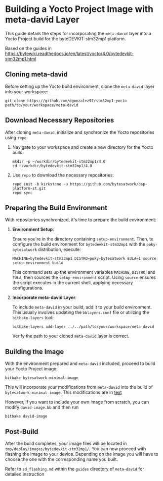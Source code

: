 # Building a Yocto Project Image with meta-david Layer

This guide details the steps for incorporating the `meta-david` layer into a Yocto Project build for the byteDEVKIT-stm32mp1 platform.

Based on the guides in  https://bytewiki.readthedocs.io/en/latest/yocto/4.0/bytedevkit-stm32mp1.html

## Cloning meta-david

Before setting up the Yocto build environment, clone the `meta-david` layer into your workspace:
 ```
git clone https://github.com/dgonzalez97/stm32mp1-yocto path/to/your/workspace/meta-david
 ```



## Download Necessary Repositories

After cloning `meta-david`, initialize and synchronize the Yocto repositories using `repo`:

1. Navigate to your workspace and create a new directory for the Yocto build:
    ```
    mkdir -p ~/workdir/bytedevkit-stm32mp1/4.0
    cd ~/workdir/bytedevkit-stm32mp1/4.0
    ```

2. Use `repo` to download the necessary repositories:
    ```
    repo init -b kirkstone -u https://github.com/bytesatwork/bsp-platform-st.git
    repo sync
    ```

## Preparing the Build Environment

With repositories synchronized, it's time to prepare the build environment:

1. **Environment Setup**:

    Ensure you're in the directory containing `setup-environment`. Then, to configure the build environment for `bytedevkit-stm32mp1` with the `poky-bytesatwork` distribution, execute:
    ```
    MACHINE=bytedevkit-stm32mp1 DISTRO=poky-bytesatwork EULA=1 source setup-environment build
    ```
    This command sets up the environment variables `MACHINE`, `DISTRO`, and `EULA`, then sources the `setup-environment` script. Using `source` ensures the script executes in the current shell, applying necessary configurations.

2. **Incorporate meta-david Layer**:

    To include `meta-david` in your build, add it to your build environment. This usually involves updating the `bblayers.conf` file or utilizing the `bitbake-layers` tool:
    ```
    bitbake-layers add-layer ../../path/to/your/workspace/meta-david
    ```
    Verify the path to your cloned `meta-david` layer is correct.

## Building the Image

With the environment prepared and `meta-david` included, proceed to build your Yocto Project image:
 ```
bitbake bytesatwork-minimal-image
 ```
This will incorporate your modifications from `meta-david` into the build of `bytesatwork-minimal-image`. This modifications are in [text](../recipes-core/images/bytesatwork-minimal-image.bbappend)

However, if you want to include your own image from scratch, you can modify `david-image.bb` and then run 

 ```
bitbake david-image
 ```

## Post-Build

After the build completes, your image files will be located in
 `tmp/deploy/images/bytedevkit-stm32mp1/`. You can now proceed with flashing the image to your device. Depending on the image you will have to choose the one with the corresponding name you built.

Refer to `sd_flashing.md` within the `guides` directory of `meta-david` for detailed instruction
